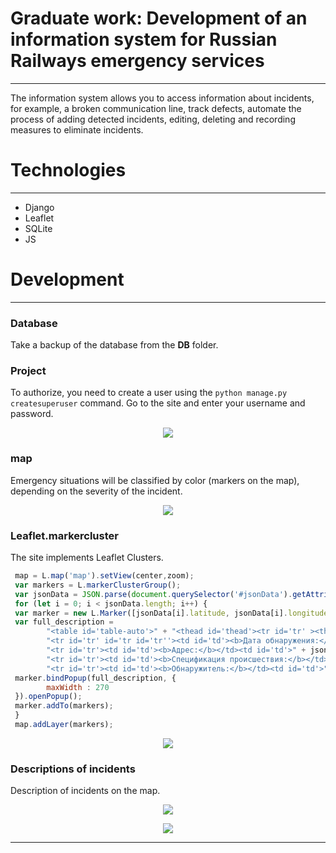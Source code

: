 # Graduate work: Development of an information system for Russian Railways emergency services
___
The information system allows you to access information about incidents, for example, 
a broken communication line, track defects, automate the process of adding detected incidents, 
editing, deleting and recording measures to eliminate incidents.
# Technologies
___
- Django
- Leaflet
- SQLite
- JS

# Development
___
### Database
Take a backup of the database from the __DB__ folder.
### Project
To authorize, you need to create a user using the `python manage.py createsuperuser` command.
Go to the site and enter your username and password.

<p align="center">
<img src="https://github.com/nemooo-trash/Graduate_Work_v2.0/assets/56976574/76194140-89ce-4f31-b4b3-62313ea06037">
</p>

### map
Emergency situations will be classified by color (markers on the map), depending on the severity of the incident.


<p align="center">
<img src="https://github.com/nemooo-trash/Graduate_Work_v2.0/assets/56976574/963c090c-5f59-4058-9b61-a881dedbb2fc">
</p>




### Leaflet.markercluster
The site implements Leaflet Clusters.
```js
 map = L.map('map').setView(center,zoom);
 var markers = L.markerClusterGroup();
 var jsonData = JSON.parse(document.querySelector('#jsonData').getAttribute('data-json'));
 for (let i = 0; i < jsonData.length; i++) {
 var marker = new L.Marker([jsonData[i].latitude, jsonData[i].longitude]);
 var full_description =
        "<table id='table-auto'>" + "<thead id='thead'><tr id='tr' ><th id='th'>Поле объекта</th><th id='th'>Значения</th></tr id='tr'></thead><tbody><tr id='tr'><td id='td'><b>Описание:</b></td><td id='td'>" + jsonData[i].description + "</td></tr id='tr'>"+
        "<tr id='tr' id='tr id='tr''><td id='td'><b>Дата обнаружения:</b></td><td id='td'>" + jsonData[i].time_create + "</td></tr id='tr'>"+
        "<tr id='tr'><td id='td'><b>Адрес:</b></td><td id='td'>" + jsonData[i].address + "</td></tr id='tr'>"+
        "<tr id='tr'><td id='td'><b>Спецификация происшествия:</b></td><td id='td'>" + jsonData[i].specification__pattern + "</td></tr id='tr'>"+
        "<tr id='tr'><td id='td'><b>Обнаружитель:</b></td><td id='td'>" + jsonData[i].user_create__surname + ' '+ jsonData[i].user_create__name +' '+ jsonData[i].user_create__lastname + "</td></tr id='tr'>";
 marker.bindPopup(full_description, {
        maxWidth : 270
 }).openPopup(); 
 marker.addTo(markers);
 }
 map.addLayer(markers);
 ```
<p align="center">
<img src="https://github.com/nemooo-trash/Graduate_Work_v2.0/assets/56976574/91980fd7-2a80-45c9-a9c8-9243b383f5e9">
</p>

### Descriptions of incidents
Description of incidents on the map.
<p align="center">
<img src="https://github.com/nemooo-trash/Graduate_Work_v2.0/assets/56976574/aae24494-f4d0-4eb4-b11a-5419897f139a">
</p>

<p align="center">
<img src="https://github.com/nemooo-trash/Graduate_Work_v2.0/assets/56976574/0f5647cb-0651-4281-ae12-80480510256f">
</p>

___


